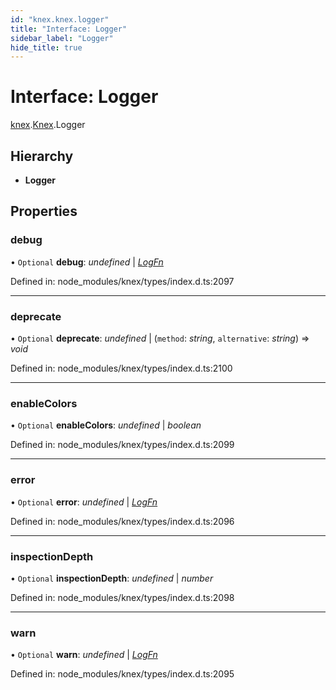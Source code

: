 ```yaml
---
id: "knex.knex.logger"
title: "Interface: Logger"
sidebar_label: "Logger"
hide_title: true
---
```


# Interface: Logger

[knex](../modules/knex.md).[Knex](../modules/knex.knex-1.md).Logger

## Hierarchy

* **Logger**

## Properties

### debug

• `Optional` **debug**: *undefined* \| [*LogFn*](../modules/knex.knex-1.md#logfn)

Defined in: node_modules/knex/types/index.d.ts:2097

___

### deprecate

• `Optional` **deprecate**: *undefined* \| (`method`: *string*, `alternative`: *string*) => *void*

Defined in: node_modules/knex/types/index.d.ts:2100

___

### enableColors

• `Optional` **enableColors**: *undefined* \| *boolean*

Defined in: node_modules/knex/types/index.d.ts:2099

___

### error

• `Optional` **error**: *undefined* \| [*LogFn*](../modules/knex.knex-1.md#logfn)

Defined in: node_modules/knex/types/index.d.ts:2096

___

### inspectionDepth

• `Optional` **inspectionDepth**: *undefined* \| *number*

Defined in: node_modules/knex/types/index.d.ts:2098

___

### warn

• `Optional` **warn**: *undefined* \| [*LogFn*](../modules/knex.knex-1.md#logfn)

Defined in: node_modules/knex/types/index.d.ts:2095

